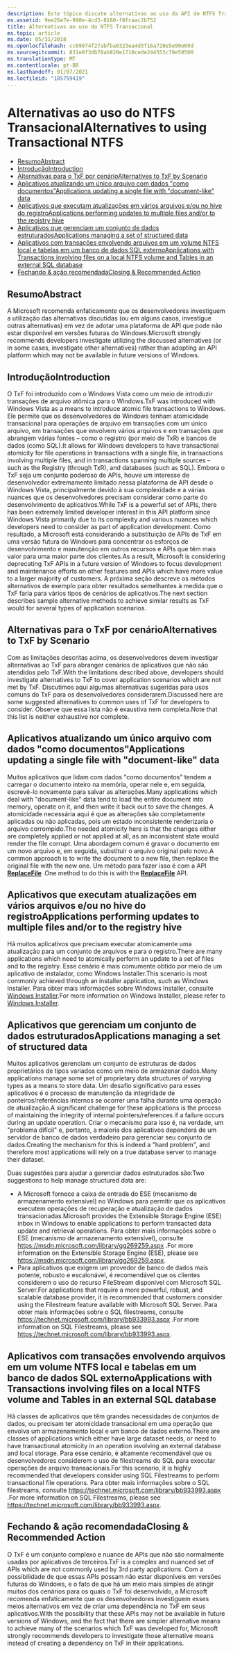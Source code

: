 ```yaml
---
description: Este tópico discute alternativas ao uso da API de NTFS Transacional (TxF) em cenários de uso comuns.
ms.assetid: 9ee26e7e-990e-4cd3-8180-f0fcaac2b752
title: Alternativas ao uso do NTFS Transacional
ms.topic: article
ms.date: 05/31/2018
ms.openlocfilehash: cc69974f27abfba0323ea4d3f16a720e5e99e69d
ms.sourcegitcommit: 831e8f3db78ab820e1710cede244553c70e50500
ms.translationtype: MT
ms.contentlocale: pt-BR
ms.lasthandoff: 01/07/2021
ms.locfileid: "105759419"
---
```

# <a name="alternatives-to-using-transactional-ntfs"></a><span data-ttu-id="77445-103">Alternativas ao uso do NTFS Transacional</span><span class="sxs-lookup"><span data-stu-id="77445-103">Alternatives to using Transactional NTFS</span></span>

-   [<span data-ttu-id="77445-104">Resumo</span><span class="sxs-lookup"><span data-stu-id="77445-104">Abstract</span></span>](#abstract)
-   [<span data-ttu-id="77445-105">Introdução</span><span class="sxs-lookup"><span data-stu-id="77445-105">Introduction</span></span>](#introduction)
-   [<span data-ttu-id="77445-106">Alternativas para o TxF por cenário</span><span class="sxs-lookup"><span data-stu-id="77445-106">Alternatives to TxF by Scenario</span></span>](#alternatives-to-txf-by-scenario)
-   [<span data-ttu-id="77445-107">Aplicativos atualizando um único arquivo com dados "como documentos"</span><span class="sxs-lookup"><span data-stu-id="77445-107">Applications updating a single file with "document-like" data</span></span>](#applications-updating-a-single-file-with-document-like-data)
-   [<span data-ttu-id="77445-108">Aplicativos que executam atualizações em vários arquivos e/ou no hive do registro</span><span class="sxs-lookup"><span data-stu-id="77445-108">Applications performing updates to multiple files and/or to the registry hive</span></span>](#applications-performing-updates-to-multiple-files-andor-to-the-registry-hive)
-   [<span data-ttu-id="77445-109">Aplicativos que gerenciam um conjunto de dados estruturados</span><span class="sxs-lookup"><span data-stu-id="77445-109">Applications managing a set of structured data</span></span>](#applications-managing-a-set-of-structured-data)
-   [<span data-ttu-id="77445-110">Aplicativos com transações envolvendo arquivos em um volume NTFS local e tabelas em um banco de dados SQL externo</span><span class="sxs-lookup"><span data-stu-id="77445-110">Applications with Transactions involving files on a local NTFS volume and Tables in an external SQL database</span></span>](#applications-with-transactions-involving-files-on-a-local-ntfs-volume-and-tables-in-an-external-sql-database)
-   [<span data-ttu-id="77445-111">Fechando & ação recomendada</span><span class="sxs-lookup"><span data-stu-id="77445-111">Closing & Recommended Action</span></span>](/windows)

## <a name="abstract"></a><span data-ttu-id="77445-112">Resumo</span><span class="sxs-lookup"><span data-stu-id="77445-112">Abstract</span></span>

<span data-ttu-id="77445-113">A Microsoft recomenda enfaticamente que os desenvolvedores investiguem a utilização das alternativas discutidas (ou em alguns casos, investigue outras alternativas) em vez de adotar uma plataforma de API que pode não estar disponível em versões futuras do Windows.</span><span class="sxs-lookup"><span data-stu-id="77445-113">Microsoft strongly recommends developers investigate utilizing the discussed alternatives (or in some cases, investigate other alternatives) rather than adopting an API platform which may not be available in future versions of Windows.</span></span>

## <a name="introduction"></a><span data-ttu-id="77445-114">Introdução</span><span class="sxs-lookup"><span data-stu-id="77445-114">Introduction</span></span>

<span data-ttu-id="77445-115">O TxF foi introduzido com o Windows Vista como um meio de introduzir transações de arquivo atômica para o Windows.</span><span class="sxs-lookup"><span data-stu-id="77445-115">TxF was introduced with Windows Vista as a means to introduce atomic file transactions to Windows.</span></span> <span data-ttu-id="77445-116">Ele permite que os desenvolvedores do Windows tenham atomicidade transacional para operações de arquivo em transações com um único arquivo, em transações que envolvem vários arquivos e em transações que abrangem várias fontes – como o registro (por meio de TxR) e bancos de dados (como SQL).</span><span class="sxs-lookup"><span data-stu-id="77445-116">It allows for Windows developers to have transactional atomicity for file operations in transactions with a single file, in transactions involving multiple files, and in transactions spanning multiple sources – such as the Registry (through TxR), and databases (such as SQL).</span></span> <span data-ttu-id="77445-117">Embora o TxF seja um conjunto poderoso de APIs, houve um interesse de desenvolvedor extremamente limitado nessa plataforma de API desde o Windows Vista, principalmente devido à sua complexidade e a várias nuances que os desenvolvedores precisam considerar como parte do desenvolvimento de aplicativos.</span><span class="sxs-lookup"><span data-stu-id="77445-117">While TxF is a powerful set of APIs, there has been extremely limited developer interest in this API platform since Windows Vista primarily due to its complexity and various nuances which developers need to consider as part of application development.</span></span> <span data-ttu-id="77445-118">Como resultado, a Microsoft está considerando a substituição de APIs de TxF em uma versão futura do Windows para concentrar os esforços de desenvolvimento e manutenção em outros recursos e APIs que têm mais valor para uma maior parte dos clientes.</span><span class="sxs-lookup"><span data-stu-id="77445-118">As a result, Microsoft is considering deprecating TxF APIs in a future version of Windows to focus development and maintenance efforts on other features and APIs which have more value to a larger majority of customers.</span></span> <span data-ttu-id="77445-119">A próxima seção descreve os métodos alternativos de exemplo para obter resultados semelhantes à medida que o TxF faria para vários tipos de cenários de aplicativos.</span><span class="sxs-lookup"><span data-stu-id="77445-119">The next section describes sample alternative methods to achieve similar results as TxF would for several types of application scenarios.</span></span>

## <a name="alternatives-to-txf-by-scenario"></a><span data-ttu-id="77445-120">Alternativas para o TxF por cenário</span><span class="sxs-lookup"><span data-stu-id="77445-120">Alternatives to TxF by Scenario</span></span>

<span data-ttu-id="77445-121">Com as limitações descritas acima, os desenvolvedores devem investigar alternativas ao TxF para abranger cenários de aplicativos que não são atendidos pelo TxF.</span><span class="sxs-lookup"><span data-stu-id="77445-121">With the limitations described above, developers should investigate alternatives to TxF to cover application scenarios which are not met by TxF.</span></span> <span data-ttu-id="77445-122">Discutimos aqui algumas alternativas sugeridas para usos comuns do TxF para os desenvolvedores considerarem.</span><span class="sxs-lookup"><span data-stu-id="77445-122">Discussed here are some suggested alternatives to common uses of TxF for developers to consider.</span></span> <span data-ttu-id="77445-123">Observe que essa lista não é exaustiva nem completa.</span><span class="sxs-lookup"><span data-stu-id="77445-123">Note that this list is neither exhaustive nor complete.</span></span>

## <a name="applications-updating-a-single-file-with-document-like-data"></a><span data-ttu-id="77445-124">Aplicativos atualizando um único arquivo com dados "como documentos"</span><span class="sxs-lookup"><span data-stu-id="77445-124">Applications updating a single file with "document-like" data</span></span>

<span data-ttu-id="77445-125">Muitos aplicativos que lidam com dados "como documentos" tendem a carregar o documento inteiro na memória, operar nele e, em seguida, escrevê-lo novamente para salvar as alterações.</span><span class="sxs-lookup"><span data-stu-id="77445-125">Many applications which deal with "document-like" data tend to load the entire document into memory, operate on it, and then write it back out to save the changes.</span></span> <span data-ttu-id="77445-126">A atomicidade necessária aqui é que as alterações são completamente aplicadas ou não aplicadas, pois um estado inconsistente renderizaria o arquivo corrompido.</span><span class="sxs-lookup"><span data-stu-id="77445-126">The needed atomicity here is that the changes either are completely applied or not applied at all, as an inconsistent state would render the file corrupt.</span></span> <span data-ttu-id="77445-127">Uma abordagem comum é gravar o documento em um novo arquivo e, em seguida, substituir o arquivo original pelo novo.</span><span class="sxs-lookup"><span data-stu-id="77445-127">A common approach is to write the document to a new file, then replace the original file with the new one.</span></span> <span data-ttu-id="77445-128">Um método para fazer isso é com a API [**ReplaceFile**](/windows/desktop/api/WinBase/nf-winbase-replacefilea) .</span><span class="sxs-lookup"><span data-stu-id="77445-128">One method to do this is with the [**ReplaceFile**](/windows/desktop/api/WinBase/nf-winbase-replacefilea) API.</span></span>

## <a name="applications-performing-updates-to-multiple-files-andor-to-the-registry-hive"></a><span data-ttu-id="77445-129">Aplicativos que executam atualizações em vários arquivos e/ou no hive do registro</span><span class="sxs-lookup"><span data-stu-id="77445-129">Applications performing updates to multiple files and/or to the registry hive</span></span>

<span data-ttu-id="77445-130">Há muitos aplicativos que precisam executar atomicamente uma atualização para um conjunto de arquivos e para o registro.</span><span class="sxs-lookup"><span data-stu-id="77445-130">There are many applications which need to atomically perform an update to a set of files and to the registry.</span></span> <span data-ttu-id="77445-131">Esse cenário é mais comumente obtido por meio de um aplicativo de instalador, como Windows Installer.</span><span class="sxs-lookup"><span data-stu-id="77445-131">This scenario is most commonly achieved through an installer application, such as Windows Installer.</span></span> <span data-ttu-id="77445-132">Para obter mais informações sobre Windows Installer, consulte [Windows Installer](/windows/desktop/Msi/windows-installer-portal).</span><span class="sxs-lookup"><span data-stu-id="77445-132">For more information on Windows Installer, please refer to [Windows Installer](/windows/desktop/Msi/windows-installer-portal).</span></span>

## <a name="applications-managing-a-set-of-structured-data"></a><span data-ttu-id="77445-133">Aplicativos que gerenciam um conjunto de dados estruturados</span><span class="sxs-lookup"><span data-stu-id="77445-133">Applications managing a set of structured data</span></span>

<span data-ttu-id="77445-134">Muitos aplicativos gerenciam um conjunto de estruturas de dados proprietários de tipos variados como um meio de armazenar dados.</span><span class="sxs-lookup"><span data-stu-id="77445-134">Many applications manage some set of proprietary data structures of varying types as a means to store data.</span></span> <span data-ttu-id="77445-135">Um desafio significativo para esses aplicativos é o processo de manutenção da integridade de ponteiros/referências internos se ocorrer uma falha durante uma operação de atualização.</span><span class="sxs-lookup"><span data-stu-id="77445-135">A significant challenge for these applications is the process of maintaining the integrity of internal pointers/references if a failure occurs during an update operation.</span></span> <span data-ttu-id="77445-136">Criar o mecanismo para isso é, na verdade, um "problema difícil" e, portanto, a maioria dos aplicativos dependerá de um servidor de banco de dados verdadeiro para gerenciar seu conjunto de dados.</span><span class="sxs-lookup"><span data-stu-id="77445-136">Creating the mechanism for this is indeed a "hard problem", and therefore most applications will rely on a true database server to manage their dataset.</span></span>

<span data-ttu-id="77445-137">Duas sugestões para ajudar a gerenciar dados estruturados são:</span><span class="sxs-lookup"><span data-stu-id="77445-137">Two suggestions to help manage structured data are:</span></span>

-   <span data-ttu-id="77445-138">A Microsoft fornece a caixa de entrada do ESE (mecanismo de armazenamento extensível) no Windows para permitir que os aplicativos executem operações de recuperação e atualização de dados transacionadas.</span><span class="sxs-lookup"><span data-stu-id="77445-138">Microsoft provides the Extensible Storage Engine (ESE) inbox in Windows to enable applications to perform transacted data update and retrieval operations.</span></span> <span data-ttu-id="77445-139">Para obter mais informações sobre o ESE (mecanismo de armazenamento extensível), consulte <https://msdn.microsoft.com/library/gg269259.aspx> .</span><span class="sxs-lookup"><span data-stu-id="77445-139">For more information on the Extensible Storage Engine (ESE), please see <https://msdn.microsoft.com/library/gg269259.aspx>.</span></span>
-   <span data-ttu-id="77445-140">Para aplicativos que exigem um provedor de banco de dados mais potente, robusto e escalonável, é recomendável que os clientes considerem o uso do recurso FileStream disponível com Microsoft SQL Server.</span><span class="sxs-lookup"><span data-stu-id="77445-140">For applications that require a more powerful, robust, and scalable database provider, it is recommended that customers consider using the Filestream feature available with Microsoft SQL Server.</span></span> <span data-ttu-id="77445-141">Para obter mais informações sobre o SQL filestreams, consulte <https://technet.microsoft.com/library/bb933993.aspx> .</span><span class="sxs-lookup"><span data-stu-id="77445-141">For more information on SQL Filestreams, please see <https://technet.microsoft.com/library/bb933993.aspx>.</span></span>

## <a name="applications-with-transactions-involving-files-on-a-local-ntfs-volume-and-tables-in-an-external-sql-database"></a><span data-ttu-id="77445-142">Aplicativos com transações envolvendo arquivos em um volume NTFS local e tabelas em um banco de dados SQL externo</span><span class="sxs-lookup"><span data-stu-id="77445-142">Applications with Transactions involving files on a local NTFS volume and Tables in an external SQL database</span></span>

<span data-ttu-id="77445-143">Há classes de aplicativos que têm grandes necessidades de conjuntos de dados, ou precisam ter atomicidade transacional em uma operação que envolva um armazenamento local e um banco de dados externo.</span><span class="sxs-lookup"><span data-stu-id="77445-143">There are classes of applications which either have large dataset needs, or need to have transactional atomicity in an operation involving an external database and local storage.</span></span> <span data-ttu-id="77445-144">Para esse cenário, é altamente recomendável que os desenvolvedores considerem o uso de filestreams do SQL para executar operações de arquivo transacionais.</span><span class="sxs-lookup"><span data-stu-id="77445-144">For this scenario, it is highly recommended that developers consider using SQL Filestreams to perform transactional file operations.</span></span> <span data-ttu-id="77445-145">Para obter mais informações sobre o SQL filestreams, consulte <https://technet.microsoft.com/library/bb933993.aspx> .</span><span class="sxs-lookup"><span data-stu-id="77445-145">For more information on SQL Filestreams, please see <https://technet.microsoft.com/library/bb933993.aspx>.</span></span>

## <a name="closing--recommended-action"></a><span data-ttu-id="77445-146">Fechando & ação recomendada</span><span class="sxs-lookup"><span data-stu-id="77445-146">Closing & Recommended Action</span></span>

<span data-ttu-id="77445-147">O TxF é um conjunto complexo e nuance de APIs que não são normalmente usadas por aplicativos de terceiros.</span><span class="sxs-lookup"><span data-stu-id="77445-147">TxF is a complex and nuanced set of APIs which are not commonly used by 3rd party applications.</span></span> <span data-ttu-id="77445-148">Com a possibilidade de que essas APIs possam não estar disponíveis em versões futuras do Windows, e o fato de que há um meio mais simples de atingir muitos dos cenários para os quais o TxF foi desenvolvido, a Microsoft recomenda enfaticamente que os desenvolvedores investiguem esses meios alternativos em vez de criar uma dependência no TxF em seus aplicativos.</span><span class="sxs-lookup"><span data-stu-id="77445-148">With the possibility that these APIs may not be available in future versions of Windows, and the fact that there are simpler alternative means to achieve many of the scenarios which TxF was developed for, Microsoft strongly recommends developers to investigate those alternative means instead of creating a dependency on TxF in their applications.</span></span>

 

 
